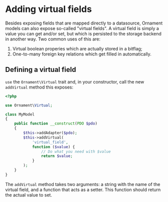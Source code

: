 # Adding virtual fields
Besides exposing fields that are mapped directly to a datasource, Ornament
models can also expose so-called "virtual fields". A virtual field is simply
a value you can get and/or set, but which is persisted to the storage backend
in another way. Two common uses of this are:

1. Virtual boolean properies which are actually stored in a bitflag;
2. One-to-many foreign key relations which get filled in automatically.

## Defining a virtual field
`use` the `Ornament\Virtual` trait and, in your constructor, call the new
`addVirtual` method this exposes:

```php
<?php

use Ornament\Virtual;

class MyModel
{
    public function __construct(PDO $pdo)
    {
        $this->addAdapter($pdo);
        $this->addVirtual(
            'virtual_field',
            function ($value) {
                // Do what you need with $value
                return $value;
            }
        );
    }
}
```

The `addVirtual` method takes two arguments: a string with the name of the
virtual field, and a function that acts as a setter. This function should
return the actual value to set.

